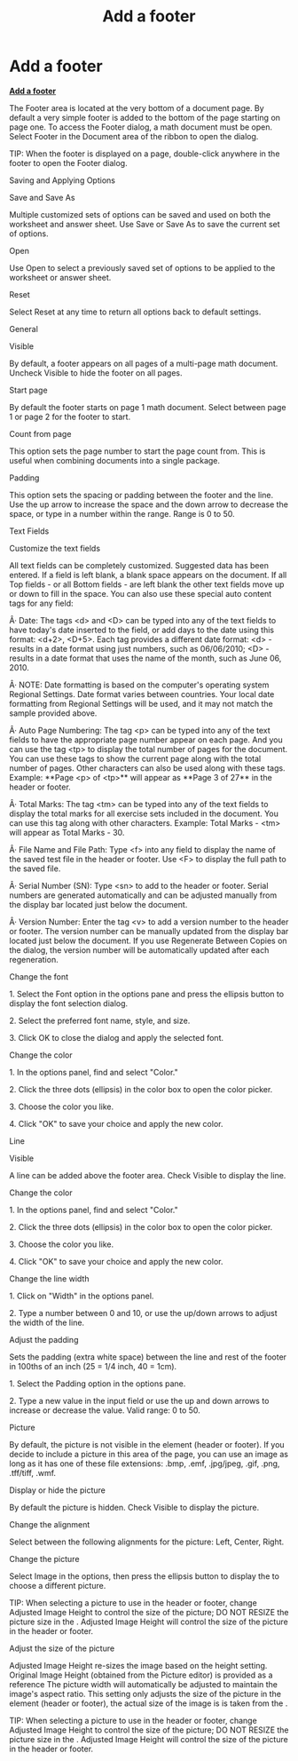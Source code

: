 ﻿---
title: Add a footer
category: tutorials
---

# Add a footer

**<u>Add a footer</u>**

The Footer area is located at the very bottom of a document page. By default a very simple footer is added to the bottom of the page starting on page one. To access the Footer dialog, a math document must be open. Select Footer in the Document area of the ribbon to open the dialog.

TIP: When the footer is displayed on a page, double-click anywhere in the footer to open the Footer dialog.

Saving and Applying Options

Save and Save As

Multiple customized sets of options can be saved and used on both the worksheet and answer sheet. Use Save or Save As to save the current set of options.

Open

Use Open to select a previously saved set of options to be applied to the worksheet or answer sheet.

Reset

Select Reset at any time to return all options back to default settings.

General

Visible

By default, a footer appears on all pages of a multi-page math document. Uncheck Visible to hide the footer on all pages.

Start page

By default the footer starts on page 1 math document. Select between page 1 or page 2 for the footer to start.

Count from page

This option sets the page number to start the page count from. This is useful when combining documents into a single package.

Padding

This option sets the spacing or padding between the footer and the line. Use the up arrow to increase the space and the down arrow to decrease the space, or type in a number within the range. Range is 0 to 50.

Text Fields

Customize the text fields

All text fields can be completely customized. Suggested data has been entered. If a field is left blank, a blank space appears on the document. If all Top fields - or all Bottom fields - are left blank the other text fields move up or down to fill in the space. You can also use these special auto content tags for any field:

Â· Date: The tags &lt;d&gt; and &lt;D&gt; can be typed into any of the text fields to have today's date inserted to the field, or add days to the date using this format: &lt;d+2&gt;, &lt;D+5&gt;. Each tag provides a different date format: &lt;d&gt; - results in a date format using just numbers, such as 06/06/2010; &lt;D&gt; - results in a date format that uses the name of the month, such as June 06, 2010.

Â· NOTE: Date formatting is based on the computer's operating system Regional Settings. Date format varies between countries. Your local date formatting from Regional Settings will be used, and it may not match the sample provided above.

Â· Auto Page Numbering: The tag &lt;p&gt; can be typed into any of the text fields to have the appropriate page number appear on each page. And you can use the tag &lt;tp&gt; to display the total number of pages for the document. You can use these tags to show the current page along with the total number of pages. Other characters can also be used along with these tags. Example: \*\*Page &lt;p&gt; of &lt;tp&gt;\*\* will appear as \*\*Page 3 of 27\*\* in the header or footer.

Â· Total Marks: The tag &lt;tm&gt; can be typed into any of the text fields to display the total marks for all exercise sets included in the document. You can use this tag along with other characters. Example: Total Marks - &lt;tm&gt; will appear as Total Marks - 30.

Â· File Name and File Path: Type &lt;f&gt; into any field to display the name of the saved test file in the header or footer. Use &lt;F&gt; to display the full path to the saved file.

Â· Serial Number (SN): Type &lt;sn&gt; to add to the header or footer. Serial numbers are generated automatically and can be adjusted manually from the display bar located just below the document.

Â· Version Number: Enter the tag &lt;v&gt; to add a version number to the header or footer. The version number can be manually updated from the display bar located just below the document. If you use Regenerate Between Copies on the dialog, the version number will be automatically updated after each regeneration.

Change the font

1\. Select the Font option in the options pane and press the ellipsis button to display the font selection dialog.

2\. Select the preferred font name, style, and size.

3\. Click OK to close the dialog and apply the selected font.

Change the color

1\. In the options panel, find and select "Color."

2\. Click the three dots (ellipsis) in the color box to open the color picker.

3\. Choose the color you like.

4\. Click "OK" to save your choice and apply the new color.

Line

Visible

A line can be added above the footer area. Check Visible to display the line.

Change the color

1\. In the options panel, find and select "Color."

2\. Click the three dots (ellipsis) in the color box to open the color picker.

3\. Choose the color you like.

4\. Click "OK" to save your choice and apply the new color.

Change the line width

1\. Click on "Width" in the options panel.

2\. Type a number between 0 and 10, or use the up/down arrows to adjust the width of the line.

Adjust the padding

Sets the padding (extra white space) between the line and rest of the footer in 100ths of an inch (25 = 1/4 inch, 40 = 1cm).

1\. Select the Padding option in the options pane.

2\. Type a new value in the input field or use the up and down arrows to increase or decrease the value. Valid range: 0 to 50.

Picture

By default, the picture is not visible in the element (header or footer). If you decide to include a picture in this area of the page, you can use an image as long as it has one of these file extensions: .bmp, .emf, .jpg/jpeg, .gif, .png, .tff/tiff, .wmf.

Display or hide the picture

By default the picture is hidden. Check Visible to display the picture.

Change the alignment

Select between the following alignments for the picture: Left, Center, Right.

Change the picture

Select Image in the options, then press the ellipsis button to display the to choose a different picture.

TIP: When selecting a picture to use in the header or footer, change Adjusted Image Height to control the size of the picture; DO NOT RESIZE the picture size in the . Adjusted Image Height will control the size of the picture in the header or footer.

Adjust the size of the picture

Adjusted Image Height re-sizes the image based on the height setting. Original Image Height (obtained from the Picture editor) is provided as a reference The picture width will automatically be adjusted to maintain the image's aspect ratio. This setting only adjusts the size of the picture in the element (header or footer), the actual size of the image is is taken from the .

TIP: When selecting a picture to use in the header or footer, change Adjusted Image Height to control the size of the picture; DO NOT RESIZE the picture size in the . Adjusted Image Height will control the size of the picture in the header or footer.
